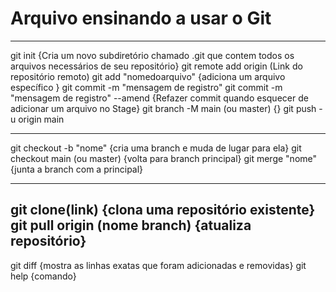 # Arquivo ensinando a usar o Git

---------------------------------------------------------------------------------------
git init {Cria um novo subdiretório chamado .git que contem todos os arquivos necessários de seu repositório}
git remote add origin (Link do repositório remoto)
git add "nomedoarquivo" {adiciona um arquivo específico }
git commit -m "mensagem de registro"
git commit -m "mensagem de registro" --amend {Refazer commit quando esquecer de adicionar um arquivo no Stage}
git branch -M main (ou master) {}
git push -u origin main

---------------------------------------------------------------------------------------
git checkout -b "nome" {cria uma branch e muda de lugar para ela}
git checkout main (ou master) {volta para branch principal}
git merge "nome" {junta a branch com a principal}

---------------------------------------------------------------------------------------
git clone(link) {clona uma repositório existente}
git pull origin (nome branch) {atualiza repositório}
---------------------------------------------------------------------------------------
git diff {mostra as linhas exatas que foram adicionadas e removidas}
git help {comando}
